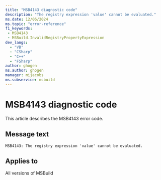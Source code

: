 ```yaml
---
title: "MSB4143 diagnostic code"
description: "The registry expression 'value' cannot be evaluated."
ms.date: 12/06/2024
ms.topic: "error-reference"
f1_keywords:
 - MSB4143
 - MSBuild.InvalidRegistryPropertyExpression
dev_langs:
  - "VB"
  - "CSharp"
  - "C++"
  - "FSharp"
author: ghogen
ms.author: ghogen
manager: mijacobs
ms.subservice: msbuild
---
```


# MSB4143 diagnostic code

<!-- :::ErrorDefinitionDescription::: -->
<!-- :::editable-content name="introDescription"::: -->
This article describes the MSB4143 error code.
<!-- :::editable-content-end::: -->

## Message text

```output
MSB4143: The registry expression 'value' cannot be evaluated.
```

<!-- :::editable-content name="postOutputDescription"::: -->
<!--
{StrBegin="MSB4143: "}
      UE: This message is shown when the user attempts to provide an expression like "$(Registry:HKEY_LOCAL_MACHINE\Software\Vendor\Tools@TaskLocation)"
      LOCALIZATION: "{0}" is the expression that was bad. "{1}" is a message from an FX exception that describes why the expression is bad.
-->
<!-- :::editable-content-end::: -->
<!-- :::ErrorDefinitionDescription-end::: -->

## Applies to

All versions of MSBuild
